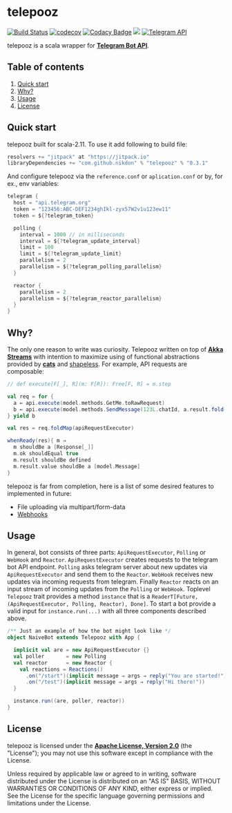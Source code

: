 # telepooz
[![Build Status](https://travis-ci.org/nikdon/telepooz.svg?branch=master)](https://travis-ci.org/nikdon/telepooz)
[![codecov](https://codecov.io/gh/nikdon/telepooz/branch/master/graph/badge.svg)](https://codecov.io/gh/nikdon/telepooz)
[![Codacy Badge](https://api.codacy.com/project/badge/Grade/42eedce6ec0d4c03bab471f610020aec)](https://www.codacy.com/app/nd/telepooz?utm_source=github.com&amp;utm_medium=referral&amp;utm_content=nikdon/telepooz&amp;utm_campaign=Badge_Grade)
[![](https://jitpack.io/v/nikdon/telepooz.svg)](https://jitpack.io/#nikdon/telepooz)
[![Telegram API](https://img.shields.io/badge/Telegram%20API-October%203%2C%202016-green.svg)](https://core.telegram.org/bots/api#recent-changes)

telepooz is a scala wrapper for **[Telegram Bot API][telegram-api]**.

## Table of contents

1. [Quick start](#quick-start)
2. [Why?](#why)
3. [Usage](#usage)
4. [License](#license)

## Quick start

telepooz built for scala-2.11. To use it add following to build file:

```scala
resolvers += "jitpack" at "https://jitpack.io"
libraryDependencies += "com.github.nikdon" % "telepooz" % "0.3.1"
```

And configure telepooz via the `reference.conf` or `aplication.conf` or by, for ex., env variables:
 
```scala
telegram {
  host = "api.telegram.org"
  token = "123456:ABC-DEF1234ghIkl-zyx57W2v1u123ew11"
  token = ${?telegram_token}

  polling {
    interval = 1000 // in milliseconds
    interval = ${?telegram_update_interval}
    limit = 100
    limit = ${?telegram_update_limit}
    parallelism = 2
    parallelism = ${?telegram_polling_parallelism}
  }

  reactor {
    parallelism = 2
    parallelism = ${?telegram_reactor_parallelism}
  }
} 
```

## Why?

The only one reason to write was curiosity. Telepooz written on top of **[Akka Streams][akka]** with intention to 
maximize using of functional abstractions provided by **[cats][cats]** and [shapeless][shapeless]. For example, API 
requests are composable:

```scala
// def execute[F[_], R](m: F[R]): Free[F, R] = m.step

val req = for {
  a ← api.execute(model.methods.GetMe.toRawRequest)
  b ← api.execute(model.methods.SendMessage(123L.chatId, a.result.fold("empty")(_.first_name)).toRawRequest)
} yield b

val res = req.foldMap(apiRequestExecutor)

whenReady(res){ m ⇒
  m shouldBe a [Response[_]]
  m.ok shouldEqual true
  m.result shouldBe defined
  m.result.value shouldBe a [model.Message]
}
```

telepooz is far from completion, here is a list of some desired features to implemented in future:

- File uploading via multipart/form-data
- [Webhooks][webhooks]

## Usage

In general, bot consists of three parts: `ApiRequestExecutor`, `Polling` or `WebHook` and `Reactor`. 
`ApiRequestExecutor` creates requests to the telegram bot API endpoint. `Polling` asks telegram server about new 
updates via `ApiRequestExecutor` and send them to the `Reactor`. `WebHook` receives new updates via incoming requests 
from telegram. Finally `Reactor` reacts on an input stream of incoming updates from the `Polling` or `WebHook`. 
Toplevel `Telepooz` trait provides a method `instance` that is a 
`ReaderT[Future, (ApiRequestExecutor, Polling, Reactor), Done]`. To start a bot provide a valid input 
for `instance.run(...)` with all three components described above.

```scala
/** Just an example of how the bot might look like */
object NaiveBot extends Telepooz with App {

  implicit val are = new ApiRequestExecutor {}
  val poller       = new Polling
  val reactor      = new Reactor {
    val reactions = Reactions()
      .on("/start")(implicit message ⇒ args ⇒ reply("You are started!"))
      .on("/test")(implicit message ⇒ args ⇒ reply("Hi there!"))
  }

  instance.run((are, poller, reactor))
}
```

## License

telepooz is licensed under the **[Apache License, Version 2.0][apache]** (the "License"); 
you may not use this software except in compliance with the License.

Unless required by applicable law or agreed to in writing, software
distributed under the License is distributed on an "AS IS" BASIS,
WITHOUT WARRANTIES OR CONDITIONS OF ANY KIND, either express or implied.
See the License for the specific language governing permissions and
limitations under the License.

[akka]: https://github.com/akka/akka
[apache]: http://www.apache.org/licenses/LICENSE-2.0
[cats]: https://github.com/typelevel/cats
[shapeless]: https://github.com/milessabin/shapeless
[telegram-api]: https://core.telegram.org/bots/api
[webhooks]: https://core.telegram.org/bots/api#getting-updates
